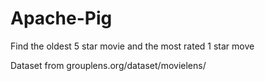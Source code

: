 # Apache-Pig
Find the oldest 5 star movie and the most rated 1 star move

Dataset from grouplens.org/dataset/movielens/

